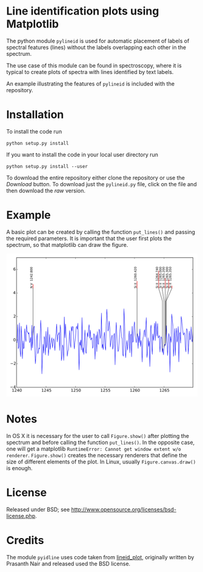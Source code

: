 Line identification plots using Matplotlib
==========================================

The python module `pylineid` is used for automatic placement of labels
of spectral features (lines) without the labels overlapping each other
in the spectrum.

The use case of this module can be found in spectroscopy, where it is 
typical to create plots of spectra with lines identified by text labels.

An example illustrating the features of `pylineid` is included with
the repository.

Installation
============

To install the code run

```
python setup.py install
```
  
If you want to install the code in your local user directory run

```
python setup.py install --user
```

To download the entire repository either clone the repository or use
the *Download* button. To download just the `pylineid.py` file,
click on the file and then download the *raw* version.

Example
=======

A basic plot can be created by calling the function `put_lines()` and
passing the required parameters. It is important that the user first
plots the spectrum, so that matplotlib can draw the figure.

![Example plot](https://github.com/naumruso/pylineid/blob/master/pylineid_example.png)

Notes
=====

In OS X it is necessary for the user to call `Figure.show()` after plotting
the spectrum and before calling the function `put_lines()`. In the opposite
case, one will get a matplotlib `RuntimeError: Cannot get window extent w/o renderer`.
`Figure.show()` creates the necessary renderers that define the size of different
elements of the plot. In Linux, usually `Figure.canvas.draw()` is enough.


License
=======

Released under BSD; see http://www.opensource.org/licenses/bsd-license.php.

Credits
=======

The module `pyidline` uses code taken from [lineid_plot](https://github.com/phn/lineid_plot), originally
written by Prasanth Nair and released used the BSD license.
